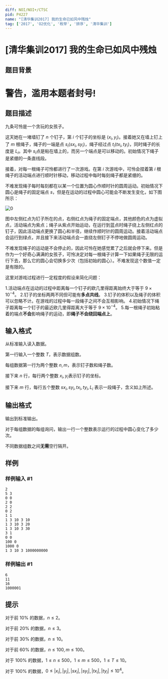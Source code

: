 ```yaml
---
diff: NOI/NOI+/CTSC
pid: P4227
name: "[清华集训2017] 我的生命已如风中残烛"
tag: ['2017', 'O2优化', '枚举', '排序', '清华集训']
---
```

# [清华集训2017] 我的生命已如风中残烛
## 题目背景

# 警告，滥用本题者封号!
## 题目描述

九条可怜是一个贪玩的女孩子。

这天她在一堵墙钉了 $n$ 个钉子，第 $i$ 个钉子的坐标是 ($x_i,y_i$)。接着她又在墙上钉上了 $m$ 根绳子，绳子的一端是点 $s_i$($sx_i,sy_i$)，绳子经过点 $t_i$($tx_i,ty_i$)，同时绳子的长度是 $L_i$​​。其中 $s_i$​ 点是粘在墙上的，而另一个端点是可以移动的。初始情况下绳子是紧绷的一条直线段。

接着，对每一根绳子可怜都进行了一次游戏。在第 $i$ 次游戏中，可怜会捏着第 $i$ 根绳子的活动端点进行顺时针移动，移动过程中每时每刻绳子都是紧绷的。

不难发现绳子每时每刻都在以某一个位置为圆心作顺时针的圆周运动。初始情况下圆心是绳子的固定端点 $s$，但是在运动的过程中圆心可能会不断发生变化，如下图所示：

![0](https://i.loli.net/2017/12/14/5a32671628367.png)

图中左侧红点为钉子所在的点，右侧红点为绳子的固定端点，其他颜色的点为虚拟点，活动端点为紫点；绳子从紫点开始运动，在运行到蓝点时绳子绕上左侧红点的钉子，因此活动端点更换了圆心和半径，继续作顺时针的圆周运动。接着活动端点会运行到绿点，并且接下来活动端点会一直绕左侧钉子不停地做圆周运动。

不难发现绳子的运动是不会停止的，因此可怜在她感觉累了之后就会停下来。但是作为一个好奇心满满的女孩子，可怜决定对每一根绳子计算一下如果绳子无限的运行下去，那么它的圆心会切换多少次（包括初始的圆心）。不难发现这个数值一定是有限的。

这里对游戏过程进行一定程度的假设来简化问题：

1.活动端点在运动的过程中距离每一个钉子的欧几里得距离始终大于等于 $9 \times 10^{-4}$。
2.钉子的坐标两两不同但可能有**多点共线**。
3.钉子的体积以及绳子的体积可以忽略不计。在游戏的过程中每一段绳子之间不会互相影响。
4.初始情况下绳子距离每一个钉子的最近欧几里得距离大于等于 $9 \times 10^{-4}$。
5.每一根绳子初始粘着的端点**不会**影响绳子的运动，即**绳子不会绕回端点上**。

## 输入格式

从标准输入读入数据。

第一行输入一个整数 $T$，表示数据组数。

每组数据第一行为两个整数 $n,m$，表示钉子数和绳子数。

接下来 $n$ 行，每行两个整数 $x_i,y_i$​​ 表示钉子的坐标。

接下来 $m$ 行，每行五个整数 $sx_i,sy_i,tx_i,ty_i,L_i$ 表示一段绳子，含义如上所述。

## 输出格式

输出到标准输出。

对于每组数据的每组询问，输出一行一个整数表示运行的过程中圆心变化了多少次。

不同数据组数之间**无需**空行隔开。

## 样例

### 样例输入 #1
```
2
5 3
0 0
2 0
2 2
0 2
1 1
1 3 10 3 10
1 3 10 3 20
1 3 10 3 30
3 1
0 0
100 0
1000 0
1 3 10 3 1000000000
```
### 样例输出 #1
```
6
11
16
1000001
```
## 提示

对于前 $10\%$ 的数据，$n \leq 2$。

对于前 $20\%$ 的数据，$n \leq 3$。

对于前 $30\%$ 的数据，$n \leq 10$。

对于前 $60\%$ 的数据，$n \leq 100,m \leq 100$。

对于 $100\%$ 的数据，$1 \leq n \leq 500$，$1 \leq m \leq 500$，$1\leq T \leq 10$。

对于 $100\%$ 的数据，$0 \leq |x_i|,|y_i|,|sx_i|,|sy_i|,|tx_i|,|ty_i| \leq 10^4$。
